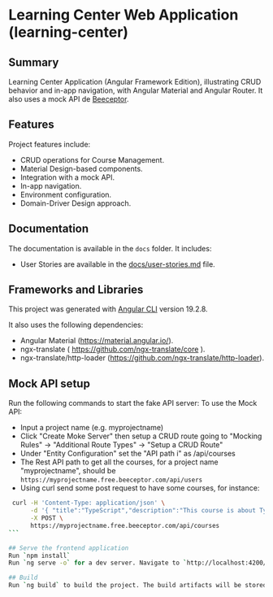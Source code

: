 # Learning Center Web Application (learning-center)

## Summary

Learning Center Application (Angular Framework Edition), illustrating CRUD behavior and in-app navigation, with Angular Material and Angular Router. It also uses a mock API de [Beeceptor](https://beeceptor.com/).   

## Features

Project features include:

- CRUD operations for Course Management.
- Material Design-based components.
- Integration with a mock API.
- In-app navigation.
- Environment configuration.
- Domain-Driver Design approach.

## Documentation
The documentation is available in the `docs` folder. It includes:
- User Stories are available in the [docs/user-stories.md](docs/user-stories.md) file.

## Frameworks and Libraries
This project was generated with [Angular CLI](https://github.com/angular/angular-cli) version 19.2.8.

It also uses the following dependencies:

- Angular Material (https://material.angular.io/).
- ngx-translate ( https://github.com/ngx-translate/core ).
- ngx-translate/http-loader (https://github.com/ngx-translate/http-loader).

## Mock API setup
Run the following commands to start the fake API server:
To use the Mock API:
  - Input a project name (e.g. myprojectname)
  - Click "Create Moke Server" then setup a CRUD route going to "Mocking Rules" -> "Additional Route Types" -> "Setup a CRUD Route"
  - Under "Entity Configuration" set the "API path i" as /api/courses
  - The Rest API path to get all the courses, for a project name "myprojectname", should be `https://myprojectname.free.beeceptor.com/api/users`  
  - Using curl send some post request to have some courses, for instance:
````bash
 curl -H 'Content-Type: application/json' \
      -d '{ "title":"TypeScript","description":"This course is about TypeScript.", "available": true}' \
      -X POST \
      https://myprojectname.free.beeceptor.com/api/courses
```

## Serve the frontend application
Run `npm install`
Run `ng serve -o` for a dev server. Navigate to `http://localhost:4200/`. The application will automatically reload if you change any of the source files.

## Build
Run `ng build` to build the project. The build artifacts will be stored in the `dist/` directory.

